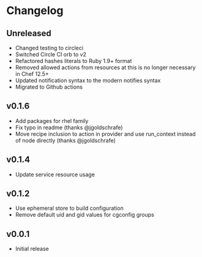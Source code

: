# Changelog

## Unreleased

* Changed testing to circleci
* Switched Circle CI orb to v2
* Refactored hashes literals to Ruby 1.9+ format
* Removed allowed actions from resources at this is no longer necessary in Chef 12.5+
* Updated notification syntax to the modern notifies syntax
* Migrated to Github actions

## v0.1.6

* Add packages for rhel family
* Fix typo in readme (thanks @jgoldschrafe)
* Move recipe inclusion to action in provider and use run_context instead of node directly (thanks @jgoldschrafe)

## v0.1.4

* Update service resource usage

## v0.1.2

* Use ephemeral store to build configuration
* Remove default uid and gid values for cgconfig groups

## v0.0.1

* Initial release

